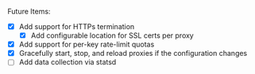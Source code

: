 Future Items:

- [x] Add support for HTTPs termination
	- [x] Add configurable location for SSL certs per proxy
- [x] Add support for per-key rate-limit quotas
- [x] Gracefully start, stop, and reload proxies if the configuration changes
- [ ] Add data collection via statsd
